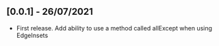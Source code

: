 ## [0.0.1] - 26/07/2021

* First release. Add ability to use a method called allExcept when using EdgeInsets
